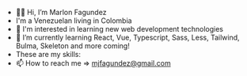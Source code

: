 - 🤘😎 Hi, I’m Marlon Fagundez
- I'm a Venezuelan living in Colombia 
- 👀 I'm interested in learning new web development technologies
- 🌱 I’m currently learning React, Vue, Typescript, Sass, Less, Tailwind, Bulma, Skeleton and more coming!
- These are my skills: 
- 📫 How to reach me => mjfagundez@gmail.com


<!---
mjfagundez/mjfagundez is a ✨ special ✨ repository because its `README.md` (this file) appears on your GitHub profile.
You can click the Preview link to take a look at your changes.
--->

